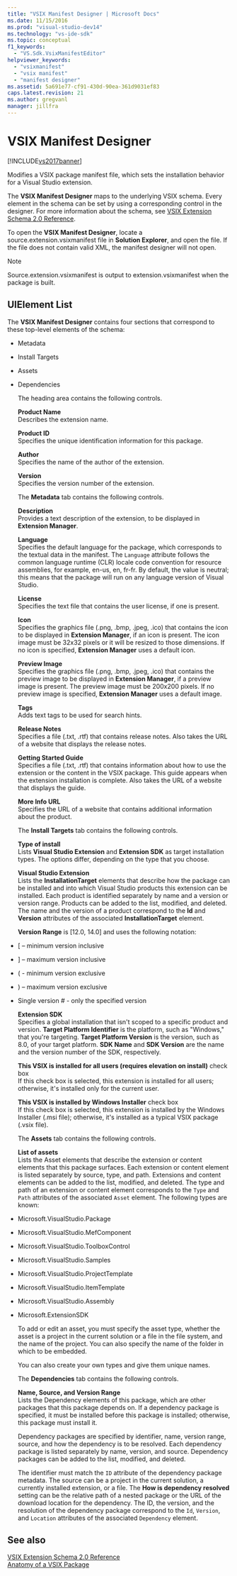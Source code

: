 ```yaml
---
title: "VSIX Manifest Designer | Microsoft Docs"
ms.date: 11/15/2016
ms.prod: "visual-studio-dev14"
ms.technology: "vs-ide-sdk"
ms.topic: conceptual
f1_keywords: 
  - "VS.Sdk.VsixManifestEditor"
helpviewer_keywords: 
  - "vsixmanifest"
  - "vsix manifest"
  - "manifest designer"
ms.assetid: 5a691e77-cf91-430d-90ea-361d9031ef83
caps.latest.revision: 21
ms.author: gregvanl
manager: jillfra
---
```

# VSIX Manifest Designer
[!INCLUDE[vs2017banner](../includes/vs2017banner.md)]

Modifies a VSIX package manifest file, which sets the installation behavior for a Visual Studio extension.  
  
 The **VSIX Manifest Designer** maps to the underlying VSIX schema. Every element in the schema can be set by using a corresponding control in the designer. For more information about the schema, see [VSIX Extension Schema 2.0 Reference](../extensibility/vsix-extension-schema-2-0-reference.md).  
  
 To open the **VSIX Manifest Designer**, locate a source.extension.vsixmanifest file in **Solution Explorer**, and open the file. If the file does not contain valid XML, the manifest designer will not open.  
  
> [!NOTE]
> Source.extension.vsixmanifest is output to extension.vsixmanifest when the package is built.  
  
## UIElement List  
 The **VSIX Manifest Designer** contains four sections that correspond to these top-level elements of the schema:  
  
- Metadata  
  
- Install Targets  
  
- Assets  
  
- Dependencies  
  
  The heading area contains the following controls.  
  
  **Product Name**  
  Describes the extension name.  
  
  **Product ID**  
  Specifies the unique identification information for this package.  
  
  **Author**  
  Specifies the name of the author of the extension.  
  
  **Version**  
  Specifies the version number of the extension.  
  
  The **Metadata** tab contains the following controls.  
  
  **Description**  
  Provides a text description of the extension, to be displayed in **Extension Manager**.  
  
  **Language**  
  Specifies the default language for the package, which corresponds to the textual data in the manifest. The `Language` attribute follows the common language runtime (CLR) locale code convention for resource assemblies, for example, en-us, en, fr-fr. By default, the value is neutral; this means that the package will run on any language version of Visual Studio.  
  
  **License**  
  Specifies the text file that contains the user license, if one is present.  
  
  **Icon**  
  Specifies the graphics file (.png, .bmp, .jpeg, .ico) that contains the icon to be displayed in **Extension Manager**, if an icon is present. The icon image must be 32x32 pixels or it will be resized to those dimensions. If no icon is specified, **Extension Manager** uses a default icon.  
  
  **Preview Image**  
  Specifies the graphics file (.png, .bmp, .jpeg, .ico) that contains the preview image to be displayed in **Extension Manager**, if a preview image is present. The preview image must be 200x200 pixels. If no preview image is specified, **Extension Manager** uses a default image.  
  
  **Tags**  
  Adds text tags to be used for search hints.  
  
  **Release Notes**  
  Specifies a file (.txt, .rtf) that contains release notes. Also takes the URL of a website that displays the release notes.  
  
  **Getting Started Guide**  
  Specifies a file (.txt, .rtf) that contains information about how to use the extension or the content in the VSIX package. This guide appears when the extension installation is complete. Also takes the URL of a website that displays the guide.  
  
  **More Info URL**  
  Specifies the URL of a website that contains additional information about the product.  
  
  The **Install Targets** tab contains the following controls.  
  
  **Type of install**  
  Lists **Visual Studio Extension** and **Extension SDK** as target installation types. The options differ, depending on the type that you choose.  
  
  **Visual Studio Extension**  
  Lists the **InstallationTarget** elements that describe how the package can be installed and into which Visual Studio products this extension can be installed. Each product is identified separately by name and a version or version range.  Products can be added to the list, modified, and deleted. The name and the version of a product correspond to the **Id** and **Version** attributes of the associated **InstallationTarget** element.  
  
  **Version Range** is [12.0, 14.0] and uses the following notation:  
  
- [ – minimum version inclusive  
  
- ] – maximum version inclusive  
  
- ( - minimum version exclusive  
  
- ) – maximum version exclusive  
  
- Single version # - only the specified version  
  
  **Extension SDK**  
  Specifies a global installation that isn't scoped to a specific product and version. **Target Platform Identifier** is the platform, such as "Windows," that you're targeting. **Target Platform Version** is the version, such as 8.0, of your target platform. **SDK Name** and **SDK Version** are the name and the version number of the SDK, respectively.  
  
  **This VSIX is installed for all users (requires elevation on install)** check box  
  If this check box is selected, this extension is installed for all users; otherwise, it's installed only for the current user.  
  
  **This VSIX is installed by Windows Installer** check box  
  If this check box is selected, this extension is installed by the Windows Installer (.msi file); otherwise, it's installed as a typical VSIX package (.vsix file).  
  
  The **Assets** tab contains the following controls.  
  
  **List of assets**  
  Lists the Asset elements that describe the extension or content elements that this package surfaces. Each extension or content element is listed separately by source, type, and path. Extensions and content elements can be added to the list, modified, and deleted. The type and path of an extension or content element corresponds to the `Type` and `Path` attributes of the associated `Asset` element. The following types are known:  
  
- Microsoft.VisualStudio.Package  
  
- Microsoft.VisualStudio.MefComponent  
  
- Microsoft.VisualStudio.ToolboxControl  
  
- Microsoft.VisualStudio.Samples  
  
- Microsoft.VisualStudio.ProjectTemplate  
  
- Microsoft.VisualStudio.ItemTemplate  
  
- Microsoft.VisualStudio.Assembly  
  
- Microsoft.ExtensionSDK  
  
  To add or edit an asset, you must specify the asset type, whether the asset is a project in the current solution or a file in the file system, and the name of the project. You can also specify the name of the folder in which to be embedded.  
  
  You can also create your own types and give them unique names.  
  
  The **Dependencies** tab contains the following controls.  
  
  **Name, Source, and Version Range**  
  Lists the Dependency elements of this package, which are other packages that this package depends on. If a dependency package is specified, it must be installed before this package is installed; otherwise, this package must install it.  
  
  Dependency packages are specified by identifier, name, version range, source, and how the dependency is to be resolved. Each dependency package is listed separately by name, version, and source. Dependency packages can be added to the list, modified, and deleted.  
  
  The identifier must match the `ID` attribute of the dependency package metadata. The source can be a project in the current solution, a currently installed extension, or a file. The **How is dependency resolved** setting can be the relative path of a nested package or the URL of the download location for the dependency. The ID, the version, and the resolution of the dependency package correspond to the `Id`, `Version`, and `Location` attributes of the associated `Dependency` element.  
  
## See also  
 [VSIX Extension Schema 2.0 Reference](../extensibility/vsix-extension-schema-2-0-reference.md)   
 [Anatomy of a VSIX Package](../extensibility/anatomy-of-a-vsix-package.md)
